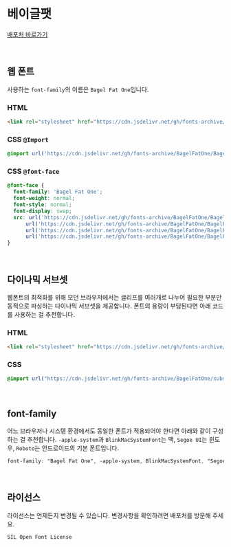 # 베이글팻

[배포처 바로가기](https://fonts.google.com/specimen/Bagel+Fat+One)

&nbsp;

## 웹 폰트

사용하는 `font-family`의 이름은 `Bagel Fat One`입니다.

### HTML

```html
<link rel="stylesheet" href="https://cdn.jsdelivr.net/gh/fonts-archive/BagelFatOne/BagelFatOne.css" type="text/css"/>
```

### CSS `@Import`

```css
@import url('https://cdn.jsdelivr.net/gh/fonts-archive/BagelFatOne/BagelFatOne.css');
```

### CSS `@font-face`

```css
@font-face {
  font-family: 'Bagel Fat One';
  font-weight: normal;
  font-style: normal;
  font-display: swap;
  src: url('https://cdn.jsdelivr.net/gh/fonts-archive/BagelFatOne/BagelFatOne-Regular.woff2') format('woff2'),
      url('https://cdn.jsdelivr.net/gh/fonts-archive/BagelFatOne/BagelFatOne-Regular.woff') format('woff'),
      url('https://cdn.jsdelivr.net/gh/fonts-archive/BagelFatOne/BagelFatOne-Regular.otf') format('opentype'),
      url('https://cdn.jsdelivr.net/gh/fonts-archive/BagelFatOne/BagelFatOne-Regular.ttf') format('truetype');
}
```

&nbsp;

## 다이나믹 서브셋

웹폰트의 최적화를 위해 모던 브라우저에서는 글리프를 여러개로 나누어 필요한 부분만 동적으로 파싱하는 다이나믹 서브셋을 제공합니다. 폰트의 용량이 부담된다면 아래 코드를 사용하는 걸 추천합니다.

### HTML

```html
<link rel="stylesheet" href="https://cdn.jsdelivr.net/gh/fonts-archive/BagelFatOne/subsets/BagelFatOne-dynamic-subset.css" type="text/css"/>
```

### CSS

```css
@import url("https://cdn.jsdelivr.net/gh/fonts-archive/BagelFatOne/subsets/BagelFatOne-dynamic-subset.css");
```

&nbsp;

## font-family

어느 브라우저나 시스템 환경에서도 동일한 폰트가 적용되어야 한다면 아래와 같이 구성하는 걸 추천합니다. `-apple-system`과 `BlinkMacSystemFont`는 맥, `Segoe UI`는 윈도우, `Roboto`는 안드로이드의 기본 폰트입니다.

```css
font-family: "Bagel Fat One", -apple-system, BlinkMacSystemFont, "Segoe UI",Roboto, Oxygen, Ubuntu, Cantarell, "Open Sans", "Helvetica Neue", sans-serif;
```

&nbsp;

## 라이선스

라이선스는 언제든지 변경될 수 있습니다. 변경사항을 확인하려면 배포처를 방문해 주세요.

```
SIL Open Font License
```

